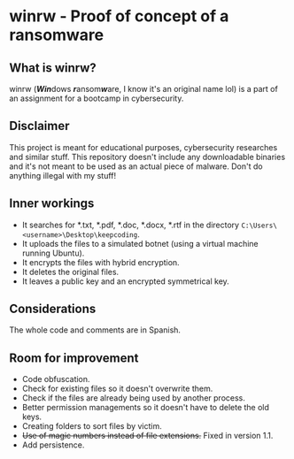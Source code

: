 # winrw - Proof of concept of a ransomware

## What is winrw?
winrw (***Win***dows ***r***ansom***w***are, I know it's an original name lol) is a part of an assignment for a bootcamp in cybersecurity.

## Disclaimer
This project is meant for educational purposes, cybersecurity researches and similar stuff. This repository doesn't include any downloadable binaries and it's not meant to be used as an actual piece of malware. Don't do anything illegal with my stuff!

## Inner workings
* It searches for *.txt, *.pdf, *.doc, *.docx, *.rtf in the directory `C:\Users\<username>\Desktop\keepcoding`.
* It uploads the files to a simulated botnet (using a virtual machine running Ubuntu).
* It encrypts the files with hybrid encryption.
* It deletes the original files.
* It leaves a public key and an encrypted symmetrical key.

## Considerations
The whole code and comments are in Spanish.

## Room for improvement
* Code obfuscation.
* Check for existing files so it doesn't overwrite them.
* Check if the files are already being used by another process.
* Better permission managements so it doesn't have to delete the old keys.
* Creating folders to sort files by victim.
* ~~Use of magic numbers instead of file extensions.~~ Fixed in version 1.1.
* Add persistence.
